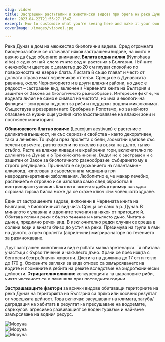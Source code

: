 ```yaml
---
slug: vidove
title: Застрашени растителни и животински видове при брега на река Дунав
date: 2023-04-22T21:55:27.154Z
excerpt: How to customize what you're seeing here and make it your own.
coverImage: /images/vidove1.jpg

---
```



Река Дунав е дом на множество биологични видове. Сред огромната биоценоза обаче се отличават някои застрашени видове, на които е важно да бъде обърнато внимание.
**Бялата водна лилия** (Nymphaea alba) е едно от най-елегантните водни растения в България. Нейните снежнобели цветове с диаметър до 20 см плуват спокойно по повърхността на езера и блата. Листата ѝ също плават и често от долната страна имат червеникав оттенък. Среща се в Дунавската равнина, около Черноморието и в други влажни райони, но днес е рядкост – застрашен вид, включен в Червената книга на България и защитен от Закона за биологичното разнообразие. Интересен факт е, че водната лилия не само е символ на чистота, но има и екологична функция – осигурява подслон за риби и поддържа водния микроклимат. Съществува в резервати като Сребърна и Ропотамо, но за нейното опазване са нужни още усилия като възстановяване на влажни зони и постоянен мониторинг.


**Обикновеното блатно кокиче** (Leucojum aestivum) е растение с деликатна външност, но със сериозни свойства – както декоративен, така и лечебен. То цъфти през пролетта с бели, ароматни цветове със зелени връхчета, разположени по няколко на върха на дълго, тънко стъбло. Расте на влажни ливади и в крайречни гори, включително по долината на Дунав и в Тракийската низина. Видът не е застрашен и е защитен от Закон за биологичното разнообразие, събирането му е строго регулирано. Причината е съдържанието на галантамин – алкалоид, използван в съвременната медицина при невродегенеративни заболявания. Любопитно е, че макар лечебно, растението е отровно и се използва само след обработка в контролирани условия. Блатното кокиче е добър пример как една скромна горска билка може да се окаже ключ към човешкото здраве. 


Един от застрашените видове, включени в Червената книга на България, е биологичният вид чига. Среща се само в р. Дунав. В миналото е улавяна и в долните течения на някои от притоците ѝ. Обитава големи реки с бързо течение и чакълесто дъно. Чигата е дънен, предимно речен вид. В изключително редки случаи се среща в солени води и винаги близо до устия на реки. Презимува на групи в ями на дъното, а през пролетта (април–юни) мигрира нагоре по течението за размножаване. 

Друг застрашен животински вид е рибата малка вретенарка. Тя обитава участъци с бързо течение и чакълесто дъно. Храни се през нощта с бентосни безгръбначни животни. Достига на дължина до 17 cm и тегло до 170 g. Основните заплахи за вида отново са замърсяването на водите и промените в дебита на реките вследствие на хидротехнически дейности. **Отрицателно влияние** конкуренцията на шарановите риби, чиято численост се е повишила през последните години.

**Застрашаващите фактори** за всички видове обитаващи териториите на река Дунав на територията на България са пряко или косвено резултат от човешката дейност. Това включва: засушаване на климата, загуба/деградация на хабитата в резултат на пресушаване на водоемите, свръхулов, агресивно развиващият се воден туризъм и най-вече замърсяване на водния ресурс.


![Моруна](/images/vidove2.jpg)  
![Моруна](/images/vidove3.jpg)  
![Моруна](/images/vidove4.jpg)  